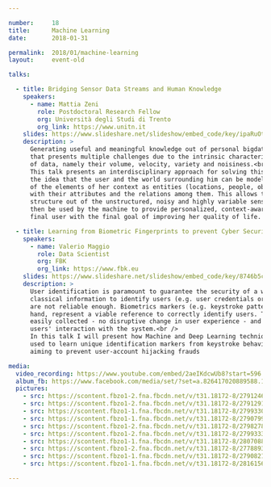 ```yaml
---

number:     18
title:      Machine Learning
date:       2018-01-31

permalink:  2018/01/machine-learning
layout:     event-old

talks:

  - title: Bridging Sensor Data Streams and Human Knowledge
    speakers:
      - name: Mattia Zeni
        role: Postdoctoral Research Fellow
        org: Università degli Studi di Trento
        org_link: https://www.unitn.it
    slides: https://www.slideshare.net/slideshow/embed_code/key/ipaRuOt9MSZ9G7
    description: >
      Generating useful and meaningful knowledge out of personal bigdata is a difficult task
      that presents multiple challenges due to the intrinsic characteristics of these type
      of data, namely their volume, velocity, variety and noisiness.<br />
      This talk presents an interdisciplinary approach for solving this problem, based on
      the idea that the user and the world surrounding him can be modelled, defining most
      of the elements of her context as entities (locations, people, objects) in addition
      with their attributes and the relations among them. This allows to create a
      structure out of the unstructured, noisy and highly variable sensor data that can
      then be used by the machine to provide personalized, context-aware services to the
      final user with the final goal of improving her quality of life.

  - title: Learning from Biometric Fingerprints to prevent Cyber Security threats
    speakers:
      - name: Valerio Maggio
        role: Data Scientist
        org: FBK
        org_link: https://www.fbk.eu
    slides: https://www.slideshare.net/slideshow/embed_code/key/8746b5c130e74ac7bec75ddb1e205fca
    description: >
      User identification is paramount to guarantee the security of a web system. However,
      classical information to identify users (e.g. user credentials or browsing history)
      are not reliable enough. Biometrics markers (e.g. keystroke patterns), on the other
      hand, represent a viable reference to correctly identify users. These data can be
      easily collected - no disruptive change in user experience - and can be derived from
      users' interaction with the system.<br />
      In this talk I will present how Machine and Deep Learning techniques can be effectively
      used to learn unique identification markers from keystroke behavioural patterns of users
      aiming to prevent user-account hijacking frauds

media:
  video_recording: https://www.youtube.com/embed/2aeIKdcwUb8?start=596
  album_fb: https://www.facebook.com/media/set/?set=a.826417020889588.1073741852.476076519256975&type=3
  pictures:
    - src: https://scontent.fbzo1-2.fna.fbcdn.net/v/t31.18172-8/27912463_826420427555914_8082660576823969071_o.jpg?_nc_cat=103&ccb=1-7&_nc_sid=5f2048&_nc_ohc=VYSoGDsQTzsAX-GJqNt&_nc_ht=scontent.fbzo1-2.fna&oh=00_AfDZizqOsCr8qutk_bYxPUOVtSmgTyqEPmRhzZ7uXjm8FA&oe=6618340B
    - src: https://scontent.fbzo1-2.fna.fbcdn.net/v/t31.18172-8/27912915_826418914222732_3738083962397179411_o.jpg?_nc_cat=108&ccb=1-7&_nc_sid=5f2048&_nc_ohc=4T6lhBPW6QMAX_w8q_J&_nc_ht=scontent.fbzo1-2.fna&oh=00_AfB9bvHqbyAqPDcL7pPzYHYzf7NAuAwWebU8P6MriUNz-g&oe=66181F6C
    - src: https://scontent.fbzo1-1.fna.fbcdn.net/v/t31.18172-8/27993306_826418594222764_4100985737802159901_o.jpg?_nc_cat=100&ccb=1-7&_nc_sid=5f2048&_nc_ohc=ACUc2sMy8hoAX9naOLJ&_nc_ht=scontent.fbzo1-1.fna&oh=00_AfAfUsNTqql-8oRj3VJfhY0lpMbWcl0Ll3ehLuVJfR2N4Q&oe=661843F4
    - src: https://scontent.fbzo1-1.fna.fbcdn.net/v/t31.18172-8/27907992_826419254222698_5741682138154056151_o.jpg?_nc_cat=104&ccb=1-7&_nc_sid=5f2048&_nc_ohc=ycma2COBmfMAX-PDSF6&_nc_ht=scontent.fbzo1-1.fna&oh=00_AfB3MJgCxo56LGjShDI-TbobmHOsoA7NwF4iDW-Rd6p1Mw&oe=66181351
    - src: https://scontent.fbzo1-2.fna.fbcdn.net/v/t31.18172-8/27982780_826417717556185_6472100380732595349_o.jpg?_nc_cat=109&ccb=1-7&_nc_sid=5f2048&_nc_ohc=Fnkw21Np4QgAX8GogWC&_nc_ht=scontent.fbzo1-2.fna&oh=00_AfBvyr0mB-bcHxs4vDEchSk1zUghLI2_rKJF5t-MRArUqw&oe=6618421E
    - src: https://scontent.fbzo1-2.fna.fbcdn.net/v/t31.18172-8/27993335_826420727555884_2911314638030930321_o.jpg?_nc_cat=109&ccb=1-7&_nc_sid=5f2048&_nc_ohc=drkl5AeZo5MAX_GMng1&_nc_ht=scontent.fbzo1-2.fna&oh=00_AfCBIm0HGtA2dzl9D2JmjnUki-lqGMoQUNBZfhVMQ6YD3A&oe=661841EA
    - src: https://scontent.fbzo1-1.fna.fbcdn.net/v/t31.18172-8/28070884_826420517555905_2890826377885527078_o.jpg?_nc_cat=105&ccb=1-7&_nc_sid=5f2048&_nc_ohc=2kX4DZsq5JEAX9gracl&_nc_ht=scontent.fbzo1-1.fna&oh=00_AfDRMPGant_JBKj1RXX8wxf7yYIk5aCwKchREJNkgvFafQ&oe=66182A88
    - src: https://scontent.fbzo1-2.fna.fbcdn.net/v/t31.18172-8/27788937_826419930889297_1998268274098059749_o.jpg?_nc_cat=111&ccb=1-7&_nc_sid=5f2048&_nc_ohc=ARIynv1GUJAAX9Pafs6&_nc_ht=scontent.fbzo1-2.fna&oh=00_AfDUskghN23Bk4nf_7OsN1oN64x_psVR9f2NWiXMsLaCtg&oe=66182401
    - src: https://scontent.fbzo1-1.fna.fbcdn.net/v/t31.18172-8/27908212_826420290889261_6305054757840125137_o.jpg?_nc_cat=100&ccb=1-7&_nc_sid=5f2048&_nc_ohc=3p3nk_V_wxMAX-MuN38&_nc_ht=scontent.fbzo1-1.fna&oh=00_AfArQQ45eee21nkdJwgIZwRTI94Q5fKyL-f6ysO0QmOZeg&oe=66182F32
    - src: https://scontent.fbzo1-1.fna.fbcdn.net/v/t31.18172-8/28161562_826419927555964_3546585746684809950_o.jpg?_nc_cat=101&ccb=1-7&_nc_sid=5f2048&_nc_ohc=I-ioPUGUO9EAX9qbiPc&_nc_ht=scontent.fbzo1-1.fna&oh=00_AfDggCWa-V1iNPzeUT7anIFOzkvoYK8ttWEbdwoCCnmDxw&oe=6618160A

---
```

